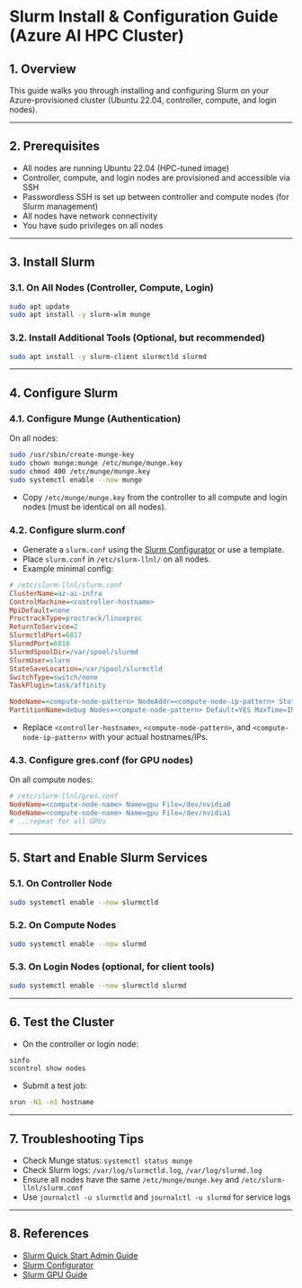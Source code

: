 # Slurm Install & Configuration Guide (Azure AI HPC Cluster)

## 1. Overview
This guide walks you through installing and configuring Slurm on your Azure-provisioned cluster (Ubuntu 22.04, controller, compute, and login nodes).

---

## 2. Prerequisites
- All nodes are running Ubuntu 22.04 (HPC-tuned image)
- Controller, compute, and login nodes are provisioned and accessible via SSH
- Passwordless SSH is set up between controller and compute nodes (for Slurm management)
- All nodes have network connectivity
- You have sudo privileges on all nodes

---

## 3. Install Slurm

### 3.1. On All Nodes (Controller, Compute, Login)
```bash
sudo apt update
sudo apt install -y slurm-wlm munge
```

### 3.2. Install Additional Tools (Optional, but recommended)
```bash
sudo apt install -y slurm-client slurmctld slurmd
```

---

## 4. Configure Slurm

### 4.1. Configure Munge (Authentication)
On all nodes:
```bash
sudo /usr/sbin/create-munge-key
sudo chown munge:munge /etc/munge/munge.key
sudo chmod 400 /etc/munge/munge.key
sudo systemctl enable --now munge
```
- Copy `/etc/munge/munge.key` from the controller to all compute and login nodes (must be identical on all nodes).

### 4.2. Configure slurm.conf
- Generate a `slurm.conf` using the [Slurm Configurator](https://slurm.schedmd.com/configurator.html) or use a template.
- Place `slurm.conf` in `/etc/slurm-llnl/` on all nodes.
- Example minimal config:
```ini
# /etc/slurm-llnl/slurm.conf
ClusterName=az-ai-infra
ControlMachine=<controller-hostname>
MpiDefault=none
ProctrackType=proctrack/linuxproc
ReturnToService=2
SlurmctldPort=6817
SlurmdPort=6818
SlurmdSpoolDir=/var/spool/slurmd
SlurmUser=slurm
StateSaveLocation=/var/spool/slurmctld
SwitchType=switch/none
TaskPlugin=task/affinity

NodeName=<compute-node-pattern> NodeAddr=<compute-node-ip-pattern> State=UNKNOWN
PartitionName=debug Nodes=<compute-node-pattern> Default=YES MaxTime=INFINITE State=UP
```
- Replace `<controller-hostname>`, `<compute-node-pattern>`, and `<compute-node-ip-pattern>` with your actual hostnames/IPs.

### 4.3. Configure gres.conf (for GPU nodes)
On all compute nodes:
```ini
# /etc/slurm-llnl/gres.conf
NodeName=<compute-node-name> Name=gpu File=/dev/nvidia0
NodeName=<compute-node-name> Name=gpu File=/dev/nvidia1
# ...repeat for all GPUs
```

---

## 5. Start and Enable Slurm Services

### 5.1. On Controller Node
```bash
sudo systemctl enable --now slurmctld
```

### 5.2. On Compute Nodes
```bash
sudo systemctl enable --now slurmd
```

### 5.3. On Login Nodes (optional, for client tools)
```bash
sudo systemctl enable --now slurmctld slurmd
```

---

## 6. Test the Cluster
- On the controller or login node:
```bash
sinfo
scontrol show nodes
```
- Submit a test job:
```bash
srun -N1 -n1 hostname
```

---

## 7. Troubleshooting Tips
- Check Munge status: `systemctl status munge`
- Check Slurm logs: `/var/log/slurmctld.log`, `/var/log/slurmd.log`
- Ensure all nodes have the same `/etc/munge/munge.key` and `/etc/slurm-llnl/slurm.conf`
- Use `journalctl -u slurmctld` and `journalctl -u slurmd` for service logs

---

## 8. References
- [Slurm Quick Start Admin Guide](https://slurm.schedmd.com/quickstart_admin.html)
- [Slurm Configurator](https://slurm.schedmd.com/configurator.html)
- [Slurm GPU Guide](https://slurm.schedmd.com/gres.html) 